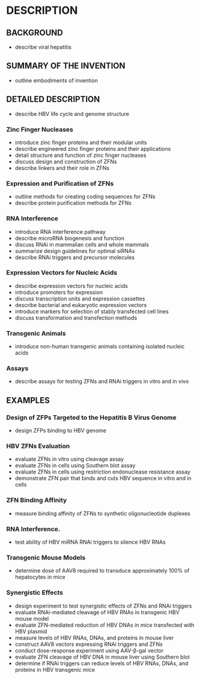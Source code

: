 # DESCRIPTION

## BACKGROUND

- describe viral hepatitis

## SUMMARY OF THE INVENTION

- outline embodiments of invention

## DETAILED DESCRIPTION

- describe HBV life cycle and genome structure

### Zinc Finger Nucleases

- introduce zinc finger proteins and their modular units
- describe engineered zinc finger proteins and their applications
- detail structure and function of zinc finger nucleases
- discuss design and construction of ZFNs
- describe linkers and their role in ZFNs

### Expression and Purification of ZFNs

- outline methods for creating coding sequences for ZFNs
- describe protein purification methods for ZFNs

### RNA Interference

- introduce RNA interference pathway
- describe microRNA biogenesis and function
- discuss RNAi in mammalian cells and whole mammals
- summarize design guidelines for optimal siRNAs
- describe RNAi triggers and precursor molecules

### Expression Vectors for Nucleic Acids

- describe expression vectors for nucleic acids
- introduce promoters for expression
- discuss transcription units and expression cassettes
- describe bacterial and eukaryotic expression vectors
- introduce markers for selection of stably transfected cell lines
- discuss transformation and transfection methods

### Transgenic Animals

- introduce non-human transgenic animals containing isolated nucleic acids

### Assays

- describe assays for testing ZFNs and RNAi triggers in vitro and in vivo

## EXAMPLES

### Design of ZFPs Targeted to the Hepatitis B Virus Genome

- design ZFPs binding to HBV genome

### HBV ZFNs Evaluation

- evaluate ZFNs in vitro using cleavage assay
- evaluate ZFNs in cells using Southern blot assay
- evaluate ZFNs in cells using restriction endonuclease resistance assay
- demonstrate ZFN pair that binds and cuts HBV sequence in vitro and in cells

### ZFN Binding Affinity

- measure binding affinity of ZFNs to synthetic oligonucleotide duplexes

### RNA Interference.

- test ability of HBV miRNA RNAi triggers to silence HBV RNAs

### Transgenic Mouse Models

- determine dose of AAV8 required to transduce approximately 100% of hepatocytes in mice

### Synergistic Effects

- design experiment to test synergistic effects of ZFNs and RNAi triggers
- evaluate RNAi-mediated cleavage of HBV RNAs in transgenic HBV mouse model
- evaluate ZFN-mediated reduction of HBV DNAs in mice transfected with HBV plasmid
- measure levels of HBV RNAs, DNAs, and proteins in mouse liver
- construct AAV8 vectors expressing RNAi triggers and ZFNs
- conduct dose-response experiment using AAV-β-gal vector
- evaluate ZFN cleavage of HBV DNA in mouse liver using Southern blot
- determine if RNAi triggers can reduce levels of HBV RNAs, DNAs, and proteins in HBV transgenic mice

